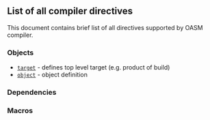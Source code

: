 ## List of all compiler directives

This document contains brief list of all directives supported by OASM compiler.

### Objects

- [`target`](target.md) - defines top level target (e.g. product of build)
- [`object`](object.md) - object definition

### Dependencies

### Macros
